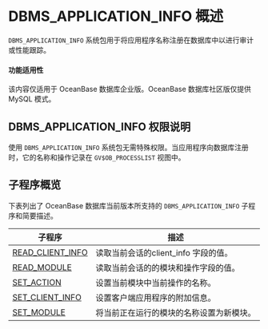 # DBMS_APPLICATION_INFO 概述 

`DBMS_APPLICATION_INFO` 系统包用于将应用程序名称注册在数据库中以进行审计或性能跟踪。

  <main id="notice" >
    <h4>功能适用性</h4>
    <p>该内容仅适用于 OceanBase 数据库企业版。OceanBase 数据库社区版仅提供 MySQL 模式。</p>
  </main>

## DBMS_APPLICATION_INFO 权限说明


使用 `DBMS_APPLICATION_INFO` 系统包无需特殊权限。当应用程序向数据库注册时，它的名称和操作记录在 `GV$OB_PROCESSLIST` 视图中。

## 子程序概览 


下表列出了 OceanBase 数据库当前版本所支持的 `DBMS_APPLICATION_INFO` 子程序和简要描述。


|     子程序     |       描述     |
|---------------|---------------|
| [READ_CLIENT_INFO](2.read-client-info-oracle.md)     | 读取当前会话的client_info 字段的值。         |
| [READ_MODULE](3.read-module-oracle.md)               | 读取当前会话的的模块和操作字段的值。          |
| [SET_ACTION](4.set-action-oracle.md)                 | 设置当前模块中当前操作的名称。                |
| [SET_CLIENT_INFO](5set-client-info-oracle.md) | 设置客户端应用程序的附加信息。 |
| [SET_MODULE](6.set-module-oracle.md)                 | 将当前正在运行的模块的名称设置为新模块。       |
